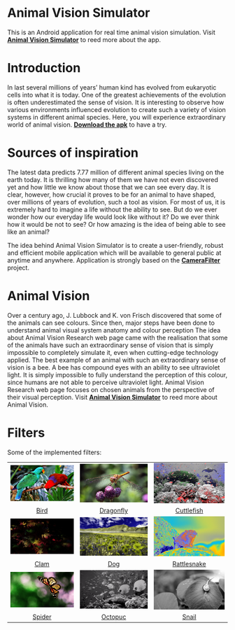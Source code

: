 Animal Vision Simulator
==============

This is an Android application for real time animal vision simulation.
Visit **[Animal Vision Simulator](http://mmichal.com/pages/Animal_Vision_Simulator.html)** to reed more about the app.

# Introduction

In last several millions of years’ human kind has evolved from eukaryotic cells into what it is today. One of the greatest achievements of the evolution is often underestimated the sense of vision. It is interesting to observe how various environments influenced evolution to create such a variety of vision systems in different animal species. Here, you will experience extraordinary world of animal vision. **[Download the apk](https://github.com/mmichal9/Animal_Vision_Simulator/tree/master/apk/Animal_Vision_Simulator.apk)** to have a try.

# Sources of inspiration

The latest data predicts 7.77 million of different animal species living on the earth today. It is thrilling how many of them we have not even discovered yet and how little we know about those that we can see every day. It is clear, however, how crucial it proves to be for an animal to have shaped, over millions of years of evolution, such a tool as vision. For most of us, it is extremely hard to imagine a life without the ability to see. But do we ever wonder how our everyday life would look like without it? Do we ever think how it would be not to see? Or how amazing is the idea of being able to see like an animal? 

The idea behind Animal Vision Simulator is to create a user-friendly, robust and efficient mobile application which will be available to general public at anytime and anywhere. 
Application is strongly based on the **[CameraFilter](https://github.com/nekocode/CameraFilter)** project. 

# Animal Vision

Over a century ago, J. Lubbock and K. von Frisch discovered that some of the animals can see colours. Since then, major steps have been done to understand animal visual system anatomy and colour perception 
The idea about Animal Vision Research web page came with the realisation that some of the animals have such an extraordinary sense of vision that is simply impossible to completely simulate it, even when cutting-edge technology applied. The best example of an animal with such an extraordinary sense of vision is a bee. A bee has compound eyes with an ability to see ultraviolet light. It is simply impossible to fully understand the perception of this colour, since humans are not able to perceive ultraviolet light. Animal Vision Research web page focuses on chosen animals from the perspective of their visual perception.
Visit **[Animal Vision Simulator](http://mmichal.com/pages/Animal_resources.html)** to reed more about Animal Vision.

# Filters

Some of the implemented filters:

|  |  |  |
|:-:|:-:|:-:|
| ![a](art/Bird_2.png) | ![a](art/Dragonfly_2.png) | ![a](art/Cuttlefish_2.png) |
| [Bird](https://www.shadertoy.com/) | [Dragonfly](https://www.shadertoy.com/) | [Cuttlefish](https://www.shadertoy.com/) |
| ![a](art/Clam_2.png) | ![a](art/Dog_2.png) | ![a](art/Rattlesnake_2.png) | 
| [Clam](https://www.shadertoy.com/) | [Dog](https://www.shadertoy.com/) | [Rattlesnake](https://www.shadertoy.com/) |
|![a](art/Spider_2.png) |![a](art/Octopuc_2.gif) |![a](art/Snail_2.png) |
|[Spider](https://www.shadertoy.com/) | [Octopuc](https://www.shadertoy.com/) | [Snail](https://www.shadertoy.com/) |

